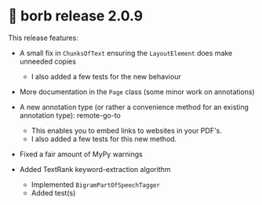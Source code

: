 # :mega: borb release 2.0.9

This release features:

- A small fix in `ChunksOfText` ensuring the `LayoutElement` does make unneeded copies
    - I also added a few tests for the new behaviour
    
- More documentation in the `Page` class (some minor work on annotations)

- A new annotation type (or rather a convenience method for an existing annotation type): remote-go-to
    - This enables you to embed links to websites in your PDF's.
    - I also added a few tests for this new method.
    
- Fixed a fair amount of MyPy warnings

- Added TextRank keyword-extraction algorithm
    - Implemented `BigramPartOfSpeechTagger`
    - Added test(s)    